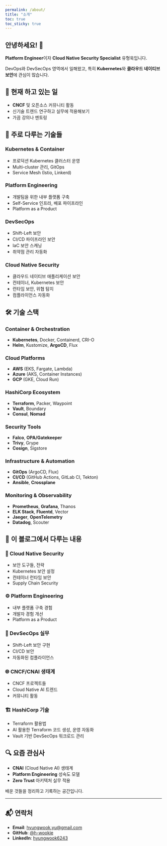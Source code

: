 ```yaml
---
permalink: /about/
title: "소개"
toc: true
toc_sticky: true
---
```


## 안녕하세요! 👋

**Platform Engineer**이자 **Cloud Native Security Specialist** 유형욱입니다.

DevOps와 DevSecOps 영역에서 일해왔고, 특히 **Kubernetes**와 **클라우드 네이티브 보안**에 관심이 많습니다.

## 🚀 현재 하고 있는 일

- **CNCF** 및 오픈소스 커뮤니티 활동
- 신기술 트렌드 연구하고 실무에 적용해보기
- 가끔 강의나 멘토링

## 💼 주로 다루는 기술들

### Kubernetes & Container
- 프로덕션 Kubernetes 클러스터 운영
- Multi-cluster 관리, GitOps
- Service Mesh (Istio, Linkerd)

### Platform Engineering
- 개발팀을 위한 내부 플랫폼 구축
- Self-Service 인프라, 배포 파이프라인
- Platform as a Product

### DevSecOps
- Shift-Left 보안
- CI/CD 파이프라인 보안
- IaC 보안 스캐닝
- 취약점 관리 자동화

### Cloud Native Security
- 클라우드 네이티브 애플리케이션 보안
- 컨테이너, Kubernetes 보안
- 런타임 보안, 위협 탐지
- 컴플라이언스 자동화

## 🛠️ 기술 스택

### Container & Orchestration
- **Kubernetes**, Docker, Containerd, CRI-O
- **Helm**, Kustomize, **ArgoCD**, Flux

### Cloud Platforms
- **AWS** (EKS, Fargate, Lambda)
- **Azure** (AKS, Container Instances)
- **GCP** (GKE, Cloud Run)

### HashiCorp Ecosystem
- **Terraform**, Packer, Waypoint
- **Vault**, Boundary
- **Consul**, **Nomad**

### Security Tools
- **Falco**, **OPA/Gatekeeper**
- **Trivy**, Grype
- **Cosign**, Sigstore

### Infrastructure & Automation
- **GitOps** (ArgoCD, Flux)
- **CI/CD** (GitHub Actions, GitLab CI, Tekton)
- **Ansible**, **Crossplane**

### Monitoring & Observability
- **Prometheus**, **Grafana**, Thanos
- **ELK Stack**, **Fluentd**, Vector
- **Jaeger**, **OpenTelemetry**
- **Datadog**, Scouter

## 📝 이 블로그에서 다루는 내용

### 🔐 Cloud Native Security
- 보안 도구들, 전략
- Kubernetes 보안 설정
- 컨테이너 런타임 보안
- Supply Chain Security

### ⚙️ Platform Engineering
- 내부 플랫폼 구축 경험
- 개발자 경험 개선
- Platform as a Product

### 🚀 DevSecOps 실무
- Shift-Left 보안 구현
- CI/CD 보안
- 자동화된 컴플라이언스

### 🌐 CNCF/CNAI 생태계
- CNCF 프로젝트들
- Cloud Native AI 트렌드
- 커뮤니티 활동

### 🏗️ HashiCorp 기술
- Terraform 활용법
- AI 활용한 Terraform 코드 생성, 운영 자동화
- Vault 기반 DevSecOps 워크로드 관리

## 🔍 요즘 관심사

- **CNAI** (Cloud Native AI) 생태계
- **Platform Engineering** 성숙도 모델
- **Zero Trust** 아키텍처 실무 적용

배운 것들을 정리하고 기록하는 공간입니다.

---

## 📬 연락처

- **Email**: hyungwook.yu@gmail.com
- **GitHub**: [@h-wookie](https://github.com/h-wookie)
- **LinkedIn**: [hyungwook6243](https://www.linkedin.com/in/hyungwook6243)
